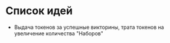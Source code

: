 # Список идей 
* Выдача токенов за успешные викторины, трата токенов на увеличение количества "Наборов"
